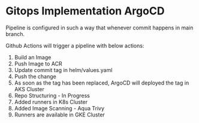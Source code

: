 # Gitops Implementation ArgoCD

Pipeline is configured in such a way that whenever commit happens in main branch.

Github Actions will trigger a pipeline with below actions:

1. Build an Image
2. Push Image to ACR
3. Update commit tag in helm/values.yaml
4. Push the change
5. As soon as the tag has been replaced, ArgoCD will deployed the tag in AKS Cluster
6. Repo Structuring - In Progress
7. Added runners in K8s Cluster
8. Added Image Scanning - Aqua Trivy
9. Runners are available in GKE Cluster
